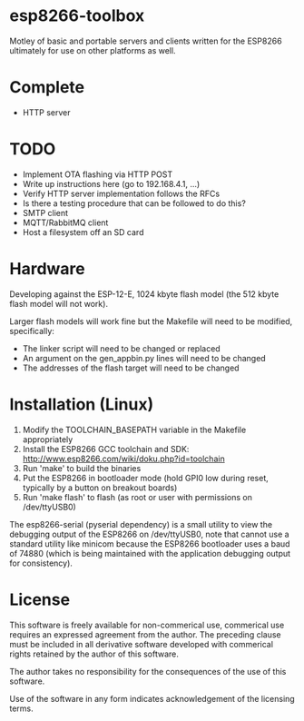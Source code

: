 # esp8266-toolbox
Motley of basic and portable servers and clients written for the ESP8266 ultimately for use on other platforms as well.

# Complete
* HTTP server

# TODO
* Implement OTA flashing via HTTP POST
 * Write up instructions here (go to 192.168.4.1, ...)
* Verify HTTP server implementation follows the RFCs
 * Is there a testing procedure that can be followed to do this?
* SMTP client
* MQTT/RabbitMQ client
* Host a filesystem off an SD card

# Hardware
Developing against the ESP-12-E, 1024 kbyte flash model (the 512 kbyte flash model will not work).

Larger flash models will work fine but the Makefile will need to be modified, specifically:
* The linker script will need to be changed or replaced
* An argument on the gen_appbin.py lines will need to be changed
* The addresses of the flash target will need to be changed

# Installation (Linux)
1. Modify the TOOLCHAIN_BASEPATH variable in the Makefile appropriately
1. Install the ESP8266 GCC toolchain and SDK: http://www.esp8266.com/wiki/doku.php?id=toolchain
1. Run 'make' to build the binaries
1. Put the ESP8266 in bootloader mode (hold GPI0 low during reset, typically by a button on breakout boards)
1. Run 'make flash' to flash (as root or user with permissions on /dev/ttyUSB0)

The esp8266-serial (pyserial dependency) is a small utility to view the debugging output of the ESP8266 on /dev/ttyUSB0,
note that cannot use a standard utility like minicom because the ESP8266 bootloader uses a baud of 74880
(which is being maintained with the application debugging output for consistency).

# License
This software is freely available for non-commerical use, commerical use requires an expressed agreement from the author.
The preceding clause must be included in all derivative software developed with commerical rights retained by the author of this software.

The author takes no responsibility for the consequences of the use of this software.

Use of the software in any form indicates acknowledgement of the licensing terms.
